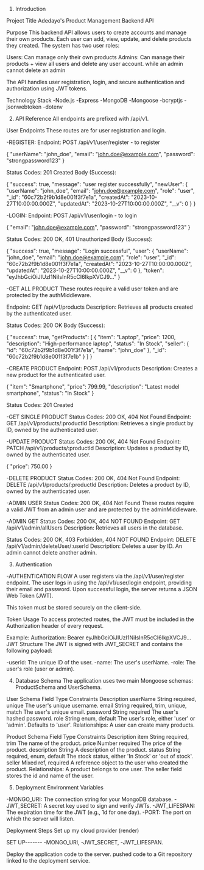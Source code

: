 1. Introduction

Project Title
Adedayo's Product Management Backend API

Purpose
This backend API allows users to create accounts and manage their own products. Each user can add, view, update, and delete products they created. The system has two user roles:

Users: Can manage only their own products
Admins: Can manage their products + view all users and delete any user account. while an admin cannot delete an admin

The API handles user registration, login, and secure authentication and authorization using JWT tokens.

Technology Stack
-Node.js
-Express
-MongoDB
-Mongoose 
-bcryptjs
-jsonwebtoken 
-dotenv

2. API Reference
All endpoints are prefixed with /api/v1.

User Endpoints
These routes are for user registration and login.

-REGISTER:
Endpoint: POST /api/v1/user/register - to register

{
  "userName": "john_doe",
  "email": "john.doe@example.com",
  "password": "strongpassword123"
}

Status Codes: 201 Created
Body (Success):

{
  "success": true,
  "message": "user register successfully",
  "newUser": {
    "userName": "john_doe",
    "email": "john.doe@example.com",
    "role": "user",
    "_id": "60c72b2f9b1d8e001f3f7e1a",
    "createdAt": "2023-10-27T10:00:00.000Z",
    "updatedAt": "2023-10-27T10:00:00.000Z",
    "__v": 0
  }
}

-LOGIN:
Endpoint: POST /api/v1/user/login - to login

{
  "email": "john.doe@example.com",
  "password": "strongpassword123"
}


Status Codes: 200 OK, 401 Unauthorized
Body (Success):

{
  "success": true,
  "message": "Login successful",
  "user": {
    "userName": "john_doe",
    "email": "john.doe@example.com",
    "role": "user",
    "_id": "60c72b2f9b1d8e001f3f7e1a",
    "createdAt": "2023-10-27T10:00:00.000Z",
    "updatedAt": "2023-10-27T10:00:00.000Z",
    "__v": 0
  },
  "token": "eyJhbGciOiJIUzI1NiIsInR5cCI6IkpXVCJ9..."
}

-GET ALL PRODUCT
These routes require a valid user token and are protected by the authMiddleware.

Endpoint: GET /api/v1/products
Description: Retrieves all products created by the authenticated user.

Status Codes: 200 OK
Body (Success):

{
  "success": true,
  "getProducts": [
    {
      "item": "Laptop",
      "price": 1200,
      "description": "High-performance laptop",
      "status": "In Stock",
      "seller": {
        "id": "60c72b2f9b1d8e001f3f7e1a",
        "name": "john_doe"
      },
      "_id": "60c72b2f9b1d8e001f3f7e1b"
    }
  ]
}

-CREATE PRODUCT
Endpoint: POST /api/v1/products
Description: Creates a new product for the authenticated user.

{
  "item": "Smartphone",
  "price": 799.99,
  "description": "Latest model smartphone",
  "status": "In Stock"
}

Status Codes: 201 Created

-GET SINGLE PRODUCT
Status Codes: 200 OK, 404 Not Found
Endpoint: GET /api/v1/products/:productId
Description: Retrieves a single product by ID, owned by the authenticated user.

-UPDATE PRODUCT
Status Codes: 200 OK, 404 Not Found
Endpoint: PATCH /api/v1/products/:productId
Description: Updates a product by ID, owned by the authenticated user.

{
  "price": 750.00
}

-DELETE PRODUCT
Status Codes: 200 OK, 404 Not Found
Endpoint: DELETE /api/v1/products/:productId
Description: Deletes a product by ID, owned by the authenticated user.


-ADMIN USER
Status Codes: 200 OK, 404 Not Found
These routes require a valid JWT from an admin user and are protected by the adminMiddleware.

-ADMIN GET
Status Codes: 200 OK, 404 NOT FOUND
Endpoint: GET /api/v1/admin/allUsers
Description: Retrieves all users in the database.


Status Codes: 200 OK, 403 Forbidden, 404 NOT FOUND
Endpoint: DELETE /api/v1/admin/deleteUser/:userId
Description: Deletes a user by ID. An admin cannot delete another admin.


3. Authentication

-AUTHENTICATION FLOW
A user registers via the /api/v1/user/register endpoint.
The user logs in using the /api/v1/user/login endpoint, providing their email and password.
Upon successful login, the server returns a JSON Web Token (JWT).

This token must be stored securely on the client-side.

Token Usage
To access protected routes, the JWT must be included in the Authorization header of every request.

Example:
Authorization: Bearer eyJhbGciOiJIUzI1NiIsInR5cCI6IkpXVCJ9...
JWT Structure
The JWT is signed with JWT_SECRET and contains the following payload:

-userId: The unique ID of the user.
-name: The user's userName.
-role: The user's role (user or admin).

4. Database Schema
The application uses two main Mongoose schemas: ProductSchema and UserSchema.

User Schema
Field	Type	Constraints	Description
userName	String	required, unique	The user's unique username.
email	String	required, trim, unique, match	The user's unique email.
password	String	required	The user's hashed password.
role	String	enum, default	The user's role, either 'user' or 'admin'. Defaults to 'user'.
Relationships: A user can create many products.

Product Schema
Field	Type	Constraints	Description
item	String	required, trim	The name of the product.
price	Number	required	The price of the product.
description	String		A description of the product.
status	String	required, enum, default	The stock status, either 'In Stock' or 'out of stock'.
seller	Mixed	ref, required	A reference object to the user who created the product.
Relationships: A product belongs to one user. The seller field stores the id and name of the user.

5. Deployment
Environment Variables

-MONGO_URI: The connection string for your MongoDB database.
-JWT_SECRET: A secret key used to sign and verify JWTs.
-JWT_LIFESPAN: The expiration time for the JWT (e.g., 1d for one day).
-PORT: The port on which the server will listen.

Deployment Steps
Set up my cloud provider (render)

SET UP-------
-MONGO_URI,
-JWT_SECRET,
-JWT_LIFESPAN.

Deploy the application code to the server. pushed code to a Git repository linked to the deployment service.



